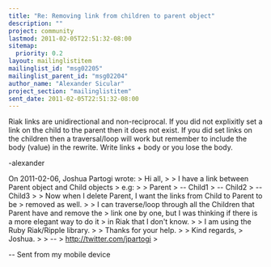 ```yaml
---
title: "Re: Removing link from children to parent object"
description: ""
project: community
lastmod: 2011-02-05T22:51:32-08:00
sitemap:
  priority: 0.2
layout: mailinglistitem
mailinglist_id: "msg02205"
mailinglist_parent_id: "msg02204"
author_name: "Alexander Sicular"
project_section: "mailinglistitem"
sent_date: 2011-02-05T22:51:32-08:00
---
```



Riak links are unidirectional and non-reciprocal. If you did not
explixitly set a link on the child to the parent then it does not
exist. If you did set links on the children then a traversal/loop will
work but remember to include the body (value) in the rewrite. Write
links + body or you lose the body.

-alexander

On 2011-02-06, Joshua Partogi  wrote:
&gt; Hi all,
&gt;
&gt; I have a link between Parent object and Child objects
&gt; e.g:
&gt;
&gt; Parent
&gt; -- Child1
&gt; -- Child2
&gt; -- Child3
&gt;
&gt; Now when I delete Parent, I want the links from Child to Parent to be
&gt; removed as well.
&gt;
&gt; I can traverse/loop through all the Children that Parent have and remove the
&gt; link one by one, but I was thinking if there is a more elegant way to do it
&gt; in Riak that I don't know.
&gt;
&gt; I am using the Ruby Riak/Ripple library.
&gt;
&gt; Thanks for your help.
&gt;
&gt; Kind regards,
&gt; Joshua.
&gt;
&gt; --
&gt; http://twitter.com/jpartogi
&gt;

-- 
Sent from my mobile device

